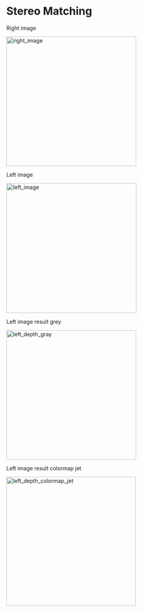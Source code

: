 # Stereo Matching

Right image

<img width="341" alt="right_image" src="https://github.com/duongngockhanh/stereo-matching/assets/87640587/2713a35c-df41-4741-8223-76ade1a3b28e">


Left image

<img width="342" alt="left_image" src="https://github.com/duongngockhanh/stereo-matching/assets/87640587/ca0b1056-297b-40c5-9575-ac724af39a31">


Left image result grey

<img width="341" alt="left_depth_gray" src="https://github.com/duongngockhanh/stereo-matching/assets/87640587/24bb3dce-c450-44bf-ba59-77b073d11d6c">


Left image result colormap jet

<img width="340" alt="left_depth_colormap_jet" src="https://github.com/duongngockhanh/stereo-matching/assets/87640587/055e2f98-6d12-4ec0-b3ed-48d785396e26">
